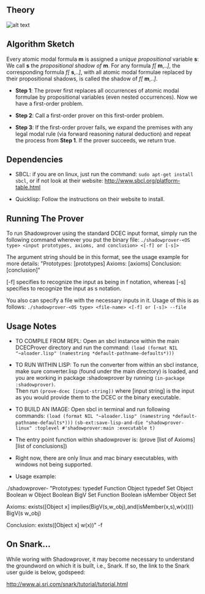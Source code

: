 ## Theory

![alt text](http://www.naveensundarg.com/images/shadow.png "shadow")

## Algorithm Sketch

Every atomic modal formula **m** is assigned a _unique propositional_
   variable **s**: We call **s** the *propositional shadow of* **m**. For any
   formula *f[* **m**,..*]*, the corresponding formula *f[* **s**,..*]*, with all atomic
   modal formulae replaced by their propositional shadows,  is called
   the shadow of *f[* **m**,..*]*.
			 
* **Step 1**: The prover first replaces all occurrences of atomic
             modal formulae by propositional variables (even nested
             occurrences).  Now we have a first-order problem.

* **Step 2**:  Call a first-order prover on this first-order problem.

* **Step 3**: If the first-order prover fails, we expand the premises with
 any legal modal rule (via forward reasoning natural deduction) and
 repeat the process from **Step 1**. If the prover succeeds, we return
 true.

## Dependencies 

* SBCL: if you are on linux, just run the command: `sudo apt-get install sbcl`, or if not look at their 
website: http://www.sbcl.org/platform-table.html

* Quicklisp: Follow the instructions on their website to install.


## Running The Prover

To run Shadowprover using the standard DCEC input format, simply run the following command wherever
you put the binary file:
`./shadowprover-<OS type> <input prototypes, axioms, and conclusion> <[-f] or [-s]>`

The argument string should be in this format, see the usage example for more details:
"Prototypes:
[prototypes]
Axioms:
[axioms]
Conclusion:
[conclusion]"

[-f] specifies to recognize the input as being in f notation, whereas [-s] specifies to 
recognize the input as s notation.

You also can specify a file with the necessary inputs in it. Usage of this is as follows:
`./shadowprover-<OS type> <file-name> <[-f] or [-s]> --file`


## Usage Notes

* TO COMPILE FROM REPL: 
Open an sbcl instance within the main DCECProver directory and run the command:
`(load (format NIL "~aloader.lisp" (namestring *default-pathname-defaults*)))`

* TO RUN WITHIN LISP:
To run the converter from within an sbcl instance, make sure converter.lisp (found under the main 
directory) is loaded, and you are working in package :shadowprover by running `(in-package :shadowprover)`.  
Then run `(prove-dcec [input-string])` where [input string] is the input as you would provide them 
to the DCEC or the binary executable.

* TO BUILD AN IMAGE:
Open sbcl in terminal and run following commands:
`(load (format NIL "~aloader.lisp" (namestring *default-pathname-defaults*)))`
`(sb-ext:save-lisp-and-die "shadowprover-linux" :toplevel #'shadowprover:main :executable t)`

* The entry point function within shadowprover is: (prove [list of Axioms] [list of conclusions])

* Right now, there are only linux and mac binary executables, with windows not being supported.

* Usage example:

./shadowprover-<OS type> "Prototypes:
typedef Function Object
typedef Set Object
Boolean w Object
Boolean BigV Set Function
Boolean isMember Object Set

Axioms:
exists([Object x] implies(BigV(s,w_obj),and(isMember(x,s),w(x))))
BigV(s w_obj)

Conclusion:
exists([Object x] w(x))" -f

## On Snark...

While woring with Shadowprover, it may become necessary to understand the groundword on which
it is built, i.e., Snark.  If so, the link to the Snark user guide is below, godspeed:

http://www.ai.sri.com/snark/tutorial/tutorial.html